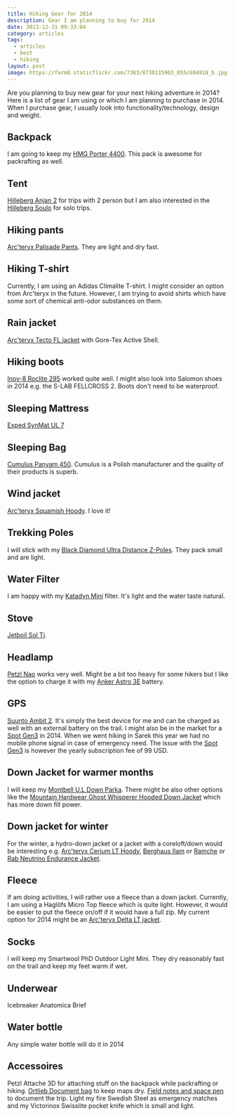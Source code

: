 ```yaml
---
title: Hiking Gear for 2014
description: Gear I am planning to buy for 2014
date: 2013-12-31 09:33:04
category: articles
tags:
  - articles
  - best
  - hiking
layout: post
image: https://farm8.staticflickr.com/7383/8730115903_055c604918_b.jpg
---
```

Are you planning to buy new gear for your next hiking adventure in 2014? Here is a list of gear I am using or which I am planning to purchase in 2014. When I purchase gear, I usually look into functionality/technology, design and weight.


<amp-img src="https://farm8.staticflickr.com/7383/8730115903_055c604918_b.jpg" width="1024" height="683" layout="responsive" alt="Katabatic Gear Chisos"></amp-img>

<!--more-->

<h2>Backpack</h2>
I am going to keep my <a href="http://hikeventures.com/gear-review-hmg-porter-4400-black/" target="_self">HMG Porter 4400</a>. This pack is awesome for packrafting as well.

<h2>Tent</h2>
<a href="http://hikeventures.com/gear-review-hilleberg-anjan-for-the-summer/" target="_self">Hilleberg Anjan 2</a> for trips with 2 person but I am also interested in the <a href="http://www.hilleberg.com/home/products/soulo/soulo.php" target="_blank">Hilleberg Soulo</a> for solo trips.

<h2>Hiking pants</h2>
<a href="http://hikeventures.com/gear-review-Arc'teryx-palisade-pants/" target="_self">Arc'teryx Palisade Pants</a>. They are light and dry fast.

<h2>Hiking T-shirt</h2>
Currently, I am using an Adidas Climalite T-shirt. I might consider an option from Arc'teryx in the future. However, I am trying to avoid shirts which have some sort of chemical anti-odor substances on them.

<h2>Rain jacket</h2>
<a href="http://hikeventures.com/Arc'teryx-tecto-fl-jacket/" target="_self">Arc'teryx Tecto FL jacket</a> with Gore-Tex Active Shell.

<h2>Hiking boots</h2>
<a href="http://hikeventures.com/gear-review-inov-8-roclite-295/" target="_self">Inov-8 Roclite 295</a> worked quite well. I might also look into Salomon shoes in 2014 e.g. the S-LAB FELLCROSS 2. Boots don't need to be waterproof.

<h2>Sleeping Mattress</h2>
<a href="http://www.exped.com/finland/en/product-category/mats/downmat-ul-7-m" target="_blank">Exped SynMat UL 7</a>

<h2>Sleeping Bag</h2>
<a href="http://sleepingbags-cumulus.eu/uk/categories/sleeping-bags/panyam-450?gid=59&vid=1" target="_blank">Cumulus Panyam 450</a>. Cumulus is a Polish manufacturer and the quality of their products is superb.

<h2>Wind jacket</h2>
<a href="http://hikeventures.com/gear-review-Arc'teryx-squamish-hoody/" target="_self">Arc'teryx Squamish Hoody</a>. I love it!

<h2>Trekking Poles</h2>
I will stick with my <a href="http://hikeventures.com/gear-review-black-diamond-ultra-distance-z-pole/" target="_blank">Black Diamond Ultra Distance Z-Poles</a>. They pack small and are light.

<h2>Water Filter</h2>
I am happy with my <a href="http://hikeventures.com/gear-review-katadyn-mini-water-filter/" target="_self">Katadyn Mini</a> filter. It's light and the water taste natural.

<h2>Stove</h2>
<a href="http://hikeventures.com/gear-review-jetboil-sol-ti/" target="_blank">Jetboil Sol Ti</a>.

<h2>Headlamp</h2>
<a href="http://hikeventures.com/petzl-nao-headlamp-test/" target="_blank">Petzl Nao</a> works very well. Might be a bit too heavy for some hikers but I like the option to charge it with my <a href="http://hikeventures.com/how-to-charge-your-batteries-when-you-are-outdoors/" target="_blank">Anker Astro 3E</a> battery.

<h2>GPS</h2>
<a href="http://hikeventures.com/gear-review-suunto-ambit-2-black-hr/" target="_blank">Suunto Ambit 2</a>. It's simply the best device for me and can be charged as well with an external battery on the trail. I might also be in the market for a <a href="http://www.findmespot.com/en/index.php?cid=100" target="_blank">Spot Gen3</a> in 2014. When we went hiking in Sarek this year we had no mobile phone signal in case of emergency need. The issue with the <a href="http://www.findmespot.com/en/index.php?cid=100" target="_blank">Spot Gen3</a> is however the yearly subscription fee of 99 USD.

<h2>Down Jacket for warmer months</h2>
I will keep my <a href="http://hikeventures.com/gear-review-montbell-u-dot-l-down-parka/" target="_blank">Montbell U.L Down Parka</a>. There might be also other options like the <a href="http://www.mountainhardwear.com/mens-ghost-whisperer-hooded-jacket-OM5271.html" target="_blank">Mountain Hardwear Ghost Whisperer Hooded Down Jacket</a> which has more down fill power.

<h2>Down jacket for winter</h2>
For the winter, a hydro-down jacket or a jacket with a coreloft/down would be interesting e.g. <a href="http://Arc'teryx.com/product.aspx?language=EN&gender=Mens&model=Cerium-LT-Hoody" target="_blank">Arc'teryx Cerium LT Hoody</a>, <a href="http://store.berghaus.com/p/clothing/mens-ilam-850-fill-hydrodown-jacket/420589" target="_blank">Berghaus IIam</a> or <a href="http://store.berghaus.com/p/mens/mens-ramche-850-fill-hydrodown-jacket/420588" target="_blank">Ramche</a> or <a href="http://rab.uk.com/products/mens-clothing/down/neutrino-endurance-jacket.html" target="_blank">Rab Neutrino Endurance Jacket</a>.

<h2>Fleece</h2>
If am doing activities, I will rather use a fleece than a down jacket. Currently, I am using a Haglöfs Micro Top fleece which is quite light. However, it would be easier to put the fleece on/off if it would have a full zip. My current option for 2014 might be an <a href="http://Arc'teryx.com/product.aspx?language=EN&gender=Mens&model=Delta-LT-Jacket" target="_blank">Arc'teryx Delta LT jacket</a>.

<h2>Socks</h2>
I will keep my Smartwool PhD Outdoor Light Mini. They dry reasonably fast on the trail and keep my feet warm if wet.

<h2>Underwear</h2>
Icebreaker Anatomica Brief

<h2>Water bottle</h2>
Any simple water bottle will do it in 2014

<h2>Accessoires</h2>
Petzl Attache 3D for attaching stuff on the backpack while packrafting or hiking. <a href="http://hikeventures.com/gear-review-ortlieb-document-case-a4/" target="_self">Ortlieb Document bag</a> to keep maps dry. <a href="http://hikeventures.com/field-notes-expedition-and-space-pen/" target="_self">Field notes and space pen</a> to document the trip. Light my fire Swedish Steel as emergency matches and my Victorinox Swisslite pocket knife which is small and light.
